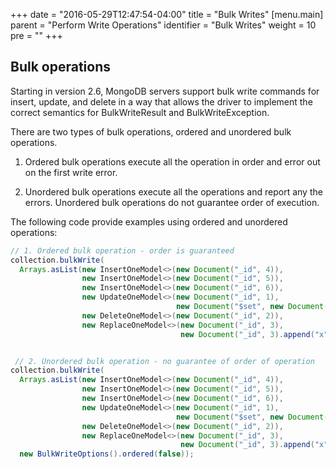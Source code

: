 +++
date = "2016-05-29T12:47:54-04:00"
title = "Bulk Writes"
[menu.main]
  parent = "Perform Write Operations"
  identifier = "Bulk Writes"
  weight = 10
  pre = "<i class='fa'></i>"
+++

## Bulk operations


Starting in version 2.6, MongoDB servers support bulk write commands for insert, update, and delete in a way that allows the driver to implement the correct semantics for BulkWriteResult and BulkWriteException.

There are two types of bulk operations, ordered and unordered bulk operations.

1. Ordered bulk operations execute all the operation in order and error out on the first write error.

2. Unordered bulk operations execute all the operations and report any the errors. Unordered bulk operations do not guarantee order of execution.

The following code provide examples using ordered and unordered
operations:

```java
// 1. Ordered bulk operation - order is guaranteed
collection.bulkWrite(
  Arrays.asList(new InsertOneModel<>(new Document("_id", 4)),
                new InsertOneModel<>(new Document("_id", 5)),
                new InsertOneModel<>(new Document("_id", 6)),
                new UpdateOneModel<>(new Document("_id", 1),
                                     new Document("$set", new Document("x", 2))),
                new DeleteOneModel<>(new Document("_id", 2)),
                new ReplaceOneModel<>(new Document("_id", 3),
                                      new Document("_id", 3).append("x", 4))));


 // 2. Unordered bulk operation - no guarantee of order of operation
collection.bulkWrite(
  Arrays.asList(new InsertOneModel<>(new Document("_id", 4)),
                new InsertOneModel<>(new Document("_id", 5)),
                new InsertOneModel<>(new Document("_id", 6)),
                new UpdateOneModel<>(new Document("_id", 1),
                                     new Document("$set", new Document("x", 2))),
                new DeleteOneModel<>(new Document("_id", 2)),
                new ReplaceOneModel<>(new Document("_id", 3),
                                      new Document("_id", 3).append("x", 4))),
  new BulkWriteOptions().ordered(false));
```
